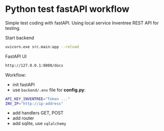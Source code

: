# Python test fastAPI workflow

Simple test coding with fastAPI.
Using local service Inventree REST API for testing.

Start backend
```bash 
uvicorn.exe src.main:app --reload
```

FastAPI UI
```bash
http://127.0.0.1:8000/docs
```

Workflow:
- init fastAPI
- use `backend/.env` file for **config.py**:
``` bash
API_KEY_INVENTREE="Token ..."
INV_IP="http://ip-address"

```
- add handlers GET, POST
- add router
- add sqlite, use `sqlalchemy`

